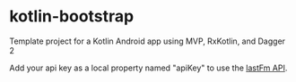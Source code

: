 # kotlin-bootstrap

Template project for a Kotlin Android app using MVP, RxKotlin, and Dagger 2

Add your api key as a local property named "apiKey" to use the [lastFm API](https://www.last.fm/api).
